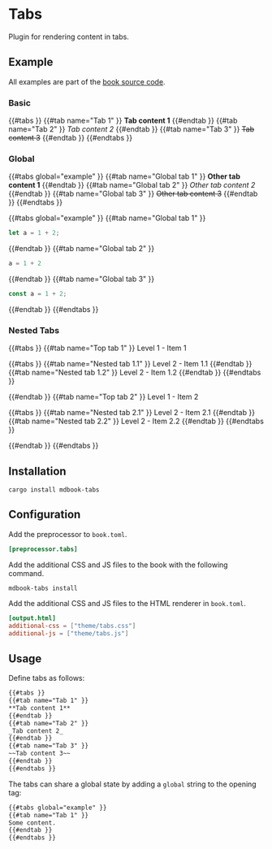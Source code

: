 # Tabs

Plugin for rendering content in tabs.

## Example

All examples are part of the [book source code](https://github.com/RustForWeb/mdbook-plugins/tree/main/book).

### Basic

{{#tabs }}
{{#tab name="Tab 1" }}
**Tab content 1**
{{#endtab }}
{{#tab name="Tab 2" }}
_Tab content 2_
{{#endtab }}
{{#tab name="Tab 3" }}
~~Tab content 3~~
{{#endtab }}
{{#endtabs }}

### Global

{{#tabs global="example" }}
{{#tab name="Global tab 1" }}
**Other tab content 1**
{{#endtab }}
{{#tab name="Global tab 2" }}
_Other tab content 2_
{{#endtab }}
{{#tab name="Global tab 3" }}
~~Other tab content 3~~
{{#endtab }}
{{#endtabs }}

{{#tabs global="example" }}
{{#tab name="Global tab 1" }}

```rust
let a = 1 + 2;
```

{{#endtab }}
{{#tab name="Global tab 2" }}

```python
a = 1 + 2
```

{{#endtab }}
{{#tab name="Global tab 3" }}

```js
const a = 1 + 2;
```

{{#endtab }}
{{#endtabs }}

### Nested Tabs

{{#tabs }}
{{#tab name="Top tab 1" }}
Level 1 - Item 1

{{#tabs }}
{{#tab name="Nested tab 1.1" }}
Level 2 - Item 1.1
{{#endtab }}
{{#tab name="Nested tab 1.2" }}
Level 2 - Item 1.2
{{#endtab }}
{{#endtabs }}

{{#endtab }}
{{#tab name="Top tab 2" }}
Level 1 - Item 2

{{#tabs }}
{{#tab name="Nested tab 2.1" }}
Level 2 - Item 2.1
{{#endtab }}
{{#tab name="Nested tab 2.2" }}
Level 2 - Item 2.2
{{#endtab }}
{{#endtabs }}

{{#endtab }}
{{#endtabs }}

## Installation

```shell
cargo install mdbook-tabs
```

## Configuration

Add the preprocessor to `book.toml`.

```toml
[preprocessor.tabs]
```

Add the additional CSS and JS files to the book with the following command.

```shell
mdbook-tabs install
```

Add the additional CSS and JS files to the HTML renderer in `book.toml`.

```toml
[output.html]
additional-css = ["theme/tabs.css"]
additional-js = ["theme/tabs.js"]
```

## Usage

Define tabs as follows:

```markdown
{{#tabs }}
{{#tab name="Tab 1" }}
**Tab content 1**
{{#endtab }}
{{#tab name="Tab 2" }}
_Tab content 2_
{{#endtab }}
{{#tab name="Tab 3" }}
~~Tab content 3~~
{{#endtab }}
{{#endtabs }}
```

The tabs can share a global state by adding a `global` string to the opening tag:

```markdown
{{#tabs global="example" }}
{{#tab name="Tab 1" }}
Some content.
{{#endtab }}
{{#endtabs }}
```
